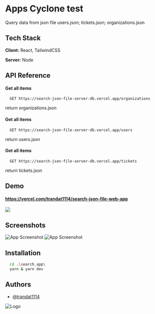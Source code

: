 
# Apps Cyclone test

Query data from json file users.json; tickets.json; organizations.json


## Tech Stack

**Client:** React, TailwindCSS

**Server:** Node


## API Reference

#### Get all items

```http
  GET https://search-json-file-server-db.vercel.app/organizations
```

return organizations.json

#### Get all items

```http
  GET https://search-json-file-server-db.vercel.app/users
```

return users.json

#### Get all items

```http
  GET https://search-json-file-server-db.vercel.app/tickets
```

return tickets.json
## Demo

#### https://vercel.com/trandat1114/search-json-file-web-app

![](https://github.com/TranDat1114/Search-JSON-file-Web-App/demo.gif)
## Screenshots

![App Screenshot](https://i.ibb.co/bdbtPzx/Screenshot-2023-10-18-044637.png)
![App Screenshot](https://i.ibb.co/0G191wm/Screenshot-2023-10-18-044405.png)


## Installation

```bash
  cd .\search_app\ 
  yarn & yarn dev
```

    
## Authors

- [@trandat1114](https://www.github.com/trandat1114)


![Logo](https://camo.githubusercontent.com/9ebf5324b941f61a34bc99ca10d201c0b7715708d9489cdfe9bf982ffabd3720/68747470733a2f2f7062732e7477696d672e636f6d2f70726f66696c655f696d616765732f313637333332343635323334333535383134352f4e484f4f4e3778785f343030783430302e6a7067)

